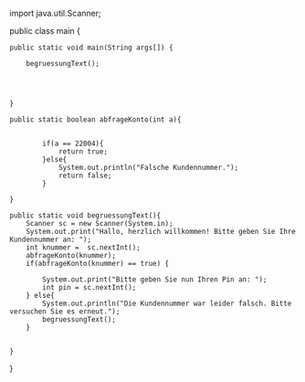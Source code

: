 import java.util.Scanner;

public class main {


    public static void main(String args[]) {

        begruessungText();




    }

    public static boolean abfrageKonto(int a){


            if(a == 22004){
                return true;
            }else{
                System.out.println("Falsche Kundennummer.");
                return false;
            }

    }

    public static void begruessungText(){
        Scanner sc = new Scanner(System.in);
        System.out.print("Hallo, herzlich willkommen! Bitte geben Sie Ihre Kundennummer an: ");
        int knummer =  sc.nextInt();
        abfrageKonto(knummer);
        if(abfrageKonto(knummer) == true) {

            System.out.print("Bitte geben Sie nun Ihren Pin an: ");
            int pin = sc.nextInt();
        } else{
            System.out.println("Die Kundennummer war leider falsch. Bitte versuchen Sie es erneut.");
            begruessungText();
        }


    }


}

